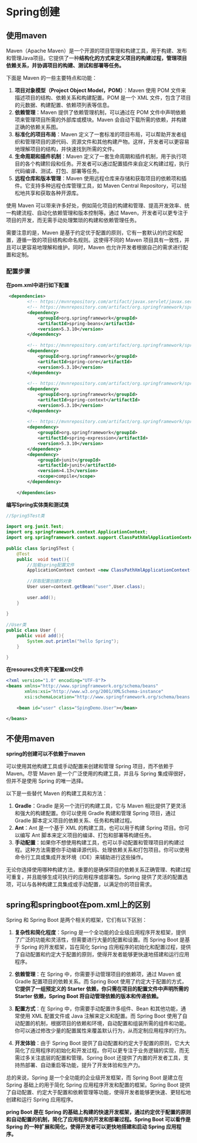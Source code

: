# Spring创建

## 使用maven

Maven（Apache Maven）是一个开源的项目管理和构建工具，用于构建、发布和管理Java项目。它提供了一种**结构化的方式来定义项目的构建过程，管理项目依赖关系，并协调项目的构建、测试和部署等任务。**

下面是 Maven 的一些主要特点和功能：

1. **项目对象模型（Project Object Model，POM）**：Maven 使用 POM 文件来描述项目的结构、依赖关系和构建配置。POM 是一个 XML 文件，包含了项目的元数据、构建配置、依赖项列表等信息。
2. **依赖管理**：Maven 提供了依赖管理机制，可以通过在 POM 文件中声明依赖项来管理项目所需的外部库或模块。Maven 会自动下载所需的依赖，并构建正确的依赖关系图。
3. **标准化的项目布局**：Maven 定义了一套标准的项目布局，可以帮助开发者组织和管理项目的源代码、资源文件和其他构建产物。这样，开发者可以更容易地理解项目的结构，并快速找到所需的文件。
4. **生命周期和插件机制**：Maven 定义了一套生命周期和插件机制，用于执行项目的各个构建阶段和任务。开发者可以通过配置插件来自定义构建过程，执行代码编译、测试、打包、部署等任务。
5. **远程仓库和版本管理**：Maven 使用远程仓库来存储和获取项目的依赖项和插件。它支持多种远程仓库管理工具，如 Maven Central Repository，可以轻松地共享和获取各种开源库。

使用 Maven 可以带来许多好处，例如简化项目的构建和管理、提高开发效率、统一构建流程、自动化依赖管理和版本控制等。通过 Maven，开发者可以更专注于项目的开发，而无需手动处理繁琐的构建和依赖管理任务。

需要注意的是，Maven 是基于约定优于配置的原则，它有一套默认的约定和配置，遵循一致的项目结构和命名规则。这使得不同的 Maven 项目具有一致性，并且可以更容易地理解和维护。同时，Maven 也允许开发者根据自己的需求进行配置和定制。

### 配置步骤
**在pom.xml中进行如下配置**
```xml
 <dependencies>
        <!-- https://mvnrepository.com/artifact/javax.servlet/javax.servlet-api -->
        <!-- https://mvnrepository.com/artifact/org.springframework/spring-beans -->
        <dependency>
            <groupId>org.springframework</groupId>
            <artifactId>spring-beans</artifactId>
            <version>5.3.10</version>
        </dependency>
 
        <!-- https://mvnrepository.com/artifact/org.springframework/spring-core -->
        <dependency>
            <groupId>org.springframework</groupId>
            <artifactId>spring-core</artifactId>
            <version>5.3.10</version>
        </dependency>
 
        <!-- https://mvnrepository.com/artifact/org.springframework/spring-context -->
        <dependency>
            <groupId>org.springframework</groupId>
            <artifactId>spring-context</artifactId>
            <version>5.3.10</version>
        </dependency>
 
        <!-- https://mvnrepository.com/artifact/org.springframework/spring-expression -->
        <dependency>
            <groupId>org.springframework</groupId>
            <artifactId>spring-expression</artifactId>
            <version>5.3.10</version>
        </dependency>
        <dependency>
            <groupId>junit</groupId>
            <artifactId>junit</artifactId>
            <version>4.13</version>
            <scope>compile</scope>
        </dependency>
 
    </dependencies>
```
**编写Spring实体类和测试类**
```java
//Spring5Test类
 
import org.junit.Test;
import org.springframework.context.ApplicationContext;
import org.springframework.context.support.ClassPathXmlApplicationContext;
 
public class Spring5Test {
    @Test
    public  void test(){
        //加载spring配置文件
        ApplicationContext context =new ClassPathXmlApplicationContext("bean1.xml");
 
        //获取配置创建的对象
        User user=context.getBean("user",User.class);
 
        user.add();
    }
 
}
 
//User类
public class User {
    public void add(){
        System.out.println("hello Spring");
    }
 
}
```

**在resoures文件夹下配置xml文件**
```xml
<?xml version="1.0" encoding="UTF-8"?>
<beans xmlns="http://www.springframework.org/schema/beans"
       xmlns:xsi="http://www.w3.org/2001/XMLSchema-instance"
       xsi:schemaLocation="http://www.springframework.org/schema/beans http://www.springframework.org/schema/beans/spring-beans.xsd">
 
    <bean id="user" class="SpingDemo.User"></bean>
 
</beans>
```

## 不使用maven

**spring的创建可以不依赖于maven**

可以使用其他构建工具或手动配置来创建和管理 Spring 项目，而不依赖于 Maven。尽管 Maven 是一个广泛使用的构建工具，并且与 Spring 集成得很好，但并不是使用 Spring 的唯一选择。

以下是一些替代 Maven 的构建工具和方法：

1. **Gradle**：Gradle 是另一个流行的构建工具，它与 Maven 相比提供了更灵活和强大的构建配置。你可以使用 Gradle 构建和管理 Spring 项目，通过 Gradle 脚本定义项目的依赖关系、任务和构建过程。
2. **Ant**：Ant 是一个基于 XML 的构建工具，也可以用于构建 Spring 项目。你可以编写 Ant 脚本来定义项目的编译、打包和部署等构建任务。
3. **手动配置**：如果你不想使用构建工具，也可以手动配置和管理项目的构建过程。这种方法需要你手动编译源代码、处理依赖关系和打包项目。你可以使用命令行工具或集成开发环境（IDE）来辅助进行这些操作。

无论你选择使用哪种构建方法，重要的是确保项目的依赖关系正确管理、构建过程可重复，并且能够生成可执行的应用程序或部署包。Spring 提供了灵活的配置选项，可以与各种构建工具集成或手动配置，以满足你的项目需求。

## spring和springboot在pom.xml上的区别

Spring 和 Spring Boot 是两个相关的框架，它们有以下区别：

1. **复杂性和简化程度**：Spring 是一个全功能的企业级应用程序开发框架，提供了广泛的功能和灵活性，但需要进行大量的配置和设置。而 Spring Boot 是基于 Spring 的开发框架，旨在简化 Spring 应用程序的初始化和配置过程，提供了自动配置和约定大于配置的原则，使得开发者能够更快速地搭建和运行应用程序。

2. **依赖管理**：在 Spring 中，你需要手动管理项目的依赖项，通过 Maven 或 Gradle 配置项目的依赖关系。而 Spring Boot 使用了约定大于配置的方式，**它提供了一组预定义的 Starter 依赖，你只需在项目的配置文件中声明所需的 Starter 依赖，Spring Boot 将自动管理依赖的版本和传递依赖。**

3. **配置方式**：在 Spring 中，你需要手动配置许多组件、Bean 和其他功能，通常使用 XML 配置文件或 Java 注解来定义和配置。而 Spring Boot 使用了自动配置的机制，根据项目的依赖和环境，自动配置和组装所需的组件和功能。你可以通过修改少量的配置属性来覆盖默认行为，从而定制应用程序的行为。

4. **开发体验**：由于 Spring Boot 提供了自动配置和约定大于配置的原则，它大大简化了应用程序的初始化和开发过程。你可以更专注于业务逻辑的实现，而无需过多关注底层的配置和管理。Spring Boot 还提供了内置的开发者工具，支持热部署、自动重启等功能，提升了开发体验和生产力。

总的来说，Spring 是一个全功能的企业级开发框架，而 Spring Boot 是建立在 Spring 基础上的用于简化 Spring 应用程序开发和配置的框架。Spring Boot 提供了自动配置、约定大于配置和依赖管理等功能，使得开发者能够更快速、更轻松地创建和运行 Spring 应用程序。

**pring Boot 是在 Spring 的基础上构建的快速开发框架，通过约定优于配置的原则和自动配置的机制，简化了应用程序的开发和部署过程。Spring Boot 可以看作是 Spring 的一种扩展和简化，使得开发者可以更快地搭建和启动 Spring 应用程序。**
